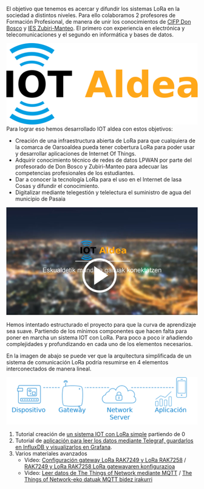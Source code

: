 El objetivo que tenemos es acercar y difundir los sistemas LoRa en la sociedad a distintos niveles. Para ello colaboramos 2 profesores de Formación Profesional, de manera de unir los conocimientos de [CIFP Don Bosco](http://fpdonbosco.com/) y [IES Zubiri-Manteo](https://zubirimanteo.hezkuntza.net/eu/inicio). El primero con experiencia en electrónica y telecomunicaciones y el segundo en informática y bases de datos. 

![](./Imagenes/IOTaldeaLogo.png)Para lograr eso hemos desarrollado IOT aldea con estos objetivos:

- Creación de una infraestructura abierta de LoRa para que cualquiera de la comarca de Oarsoaldea pueda tener cobertura LoRa para poder usar y desarrollar aplicaciones de Internet Of Things.
- Adquirir conocimiento técnico de redes de datos LPWAN por parte del profesorado de Don Bosco y Zubiri-Manteo para adecuar las competencias profesionales de los estudiantes.
- Dar a conocer la tecnología LoRa para el uso en el Internet de lasa Cosas y difundir el conocimiento.
- Digitalizar mediante telegestión y telelectura el suministro de agua del municipio de Pasaia

[![IOT Aldea](./Imagenes/PortadaVideo.png)](https://www.youtube.com/watch?v=DE_vUc4cTvA "IOT Aldea")

Hemos intentado estructurado el proyecto para que la curva de aprendizaje sea suave. Partiendo de los mínimos componentes que hacen falta para poner en marcha un sistema IOT con LoRa. Para poco a poco ir añadiendo complejidades y profundizando en cada uno de los elementos necesarios.

En la imagen de abajo se puede ver que la arquitectura  simplificada de un sistema de comunicación LoRa podría resumirse en 4 elementos interconectados de manera lineal.

![](./Imagenes/architecture-texto.png)

1. Tutorial creación de [un sistema IOT con LoRa simple](./Sistema_Simple/Sist-Simple-LoRa.md) partiendo de 0
2. Tutorial de [aplicación para leer los datos mediante Telegraf, guardarlos en InfluxDB y visualizarlos en Grafana](./TIG/TIG_simple.md).
3. Varios materiales avanzados
   - Video: [Configuración gateway LoRa RAK7249 y LoRa RAK7258](https://www.youtube.com/watch?v=WUNrpj3dMew) / [RAK7249 y LoRa RAK7258 LoRa gatewayaren konfigurazioa](https://www.youtube.com/watch?v=H9vIBrn2kCU)
   - Video: [Leer datos de The Things of Network mediante MQTT](https://www.youtube.com/watch?v=ZnBAOsWYcM4) / [The Things of Network-eko datuak MQTT bidez irakurri](https://www.youtube.com/watch?v=NQOg4B4KH-I)

